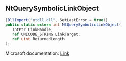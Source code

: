 ## NtQuerySymbolicLinkObject

```csharp
[DllImport("ntdll.dll", SetLastError = true)]
public static extern int NtQuerySymbolicLinkObject(
   IntPtr LinkHandle,
   ref UNICODE_STRING LinkTarget,
   ref uint ReturnedLength
);
```

Microsoft documentation: [Link](https://docs.microsoft.com/en-us/windows-hardware/drivers/ddi/wdm/nf-wdm-zwquerysymboliclinkobject)
